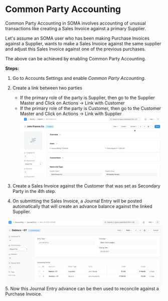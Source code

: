 
# Common Party Accounting


Common Party Accounting in SOMA involves accounting of unusual transactions like creating a Sales Invoice against a primary Supplier. 


Let's assume an SOMA user who has been making Purchase Invoices against a Supplier, wants to make a Sales Invoice against the same supplier and adjust this Sales Invoice against one of the previous purchases.


The above can be achieved by enabling Common Party Accounting.


**Steps:**


1. Go to Accounts Settings and enable *Common Party Accounting*.
2. Create a link between two parties


	* If the primary role of the party is Supplier, then go to the Supplier Master and Click on Actions -> Link with Customer
	* If the primary role of the party is Customer, then go to the Customer Master and Click on Actions -> Link with Supplier![Party Link](/files/Party_Link.gif)
3. Create a Sales Invoice against the Customer that was set as Secondary Party in the 4th step.
4. On submitting the Sales Invoice, a Journal Entry will be posted automatically that will create an advance balance against the linked Supplier.


![Journal Entry](/files/Journal-Entry.png)
5. Now this Journal Entry advance can be then used to reconcile against a Purchase Invoice.


